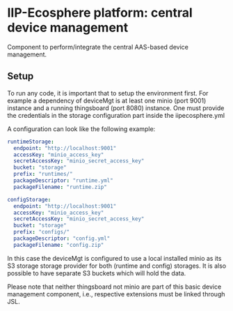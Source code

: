 # IIP-Ecosphere platform: central device management

Component to perform/integrate the central AAS-based device management.

## Setup

To run any code, it is important that to setup the environment first. For example a dependency of deviceMgt is at least one minio (port 9001) instance and a running thingsboard (port 8080) instance.
One must provide the credentials in the storage configuration part inside the iipecosphere.yml

A configuration can look like the following example:

```yaml
runtimeStorage:
  endpoint: "http://localhost:9001"
  accessKey: "minio_access_key"
  secretAccessKey: "minio_secret_access_key"
  bucket: "storage"
  prefix: "runtimes/"
  packageDescriptor: "runtime.yml"
  packageFilename: "runtime.zip"

configStorage:
  endpoint: "http://localhost:9001"
  accessKey: "minio_access_key"
  secretAccessKey: "minio_secret_access_key"
  bucket: "storage"
  prefix: "configs/"
  packageDescriptor: "config.yml"
  packageFilename: "config.zip"
```

In this case the deviceMgt is configured to use a local installed minio as its S3 storage storage provider for both (runtime and config) storages. It is also possible to have separate S3 buckets which will hold the data. 

Please note that neither thingsboard not minio are part of this basic device management component, i.e., respective extensions must be linked through JSL.
